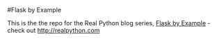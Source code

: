 #Flask by Example

This is the the repo for the Real Python blog series, [Flask by Example](http://www.realpython.com/blog/python/flask-by-example-part-1-project-setup) - check out http://realpython.com
